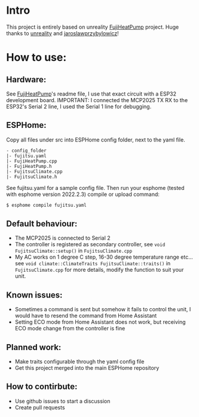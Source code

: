 # Intro

This project is entirely based on unreality [FujiHeatPump](https://github.com/unreality/FujiHeatPump) project.
Huge thanks to [unreality](https://github.com/unreality/) and [jaroslawprzybylowicz](https://github.com/jaroslawprzybylowicz/fuji-iot)!

# How to use:
## Hardware:

See [FujiHeatPump](https://github.com/unreality/FujiHeatPump)'s readme file, I use that exact circuit with a ESP32 development board.
IMPORTANT: I connected the MCP2025 TX RX to the ESP32's Serial 2 line, I used the Serial 1 line for debugging.

## ESPHome:


Copy all files under src into ESPHome config folder, next to the yaml file.
```text
- config_folder
|- fujitsu.yaml
|- FujiHeatPump.cpp
|- FujiHeatPump.h
|- FujitsuClimate.cpp
|- FujitsuClimate.h
```
See fujitsu.yaml for a sample config file.
Then run your esphome (tested with esphome version 2022.2.3) compile or upload command:
```bash
$ esphome compile fujitsu.yaml
```

## Default behaviour:

* The MCP2025 is connected to Serial 2
* The controller is registered as secondary controller, see `void FujitsuClimate::setup()` in `FujitsuClimate.cpp`
* My AC works on 1 degree C step, 16-30 degree temperature range etc...
see `void climate::ClimateTraits FujitsuClimate::traits()` in `FujitsuClimate.cpp` for more details,
modify the function to suit your unit.

## Known issues:
* Sometimes a command is sent but somehow it fails to control the unit, I would have to resend the command from Home Assistant
* Setting ECO mode from Home Assistant does not work, but receiving ECO mode change from the controller is fine

## Planned work:
* Make traits configurable through the yaml config file
* Get this project merged into the main ESPHome repository

## How to contirbute:
* Use github issues to start a discussion
* Create pull requests

